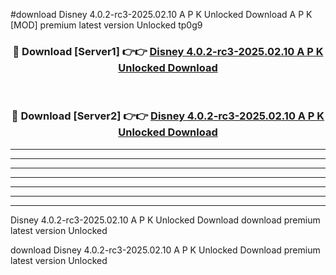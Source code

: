 #download Disney 4.0.2-rc3-2025.02.10 A P K Unlocked Download A P K [MOD] premium latest version Unlocked tp0g9 



<div align="center">
<h3>🔴 Download [Server1] 👉👉 <a href="https://apkdownload-94cd0.web.app/">Disney 4.0.2-rc3-2025.02.10 A P K Unlocked Download</a></h3><br>

<h3>🔴 Download [Server2] 👉👉 <a href="https://apkdownload-94cd0.web.app/">Disney 4.0.2-rc3-2025.02.10 A P K Unlocked Download</a></h3>
</div>





----------------------------------------------------------

----------------------------------------------------------

----------------------------------------------------------

----------------------------------------------------------

----------------------------------------------------------

----------------------------------------------------------

----------------------------------------------------------

Disney 4.0.2-rc3-2025.02.10 A P K Unlocked Download download premium latest version Unlocked

download Disney 4.0.2-rc3-2025.02.10 A P K Unlocked Download premium latest version Unlocked
